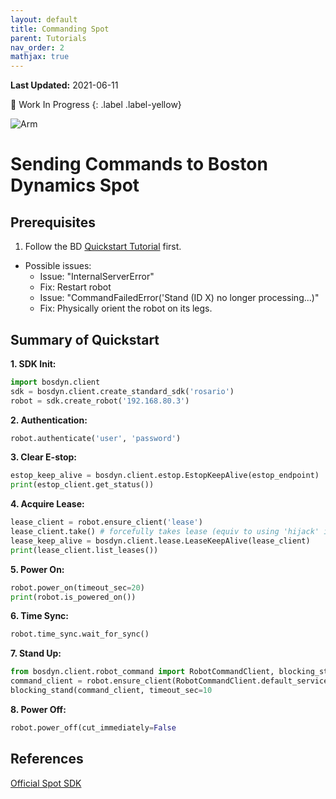 ```yaml
---
layout: default
title: Commanding Spot
parent: Tutorials
nav_order: 2
mathjax: true
---
```

**Last Updated:** 2021-06-11

🚧 Work In Progress
{: .label .label-yellow}

![Arm](https://d33wubrfki0l68.cloudfront.net/d7fde05575f5064aa5f6b57b0c9424d2e7da5b79/f9951/_images/arm-diagrams-02.png)

# Sending Commands to Boston Dynamics Spot

## Prerequisites

1. Follow the BD [Quickstart Tutorial](https://dev.bostondynamics.com/docs/python/quickstart) first.
- Possible issues:
   - Issue: "InternalServerError"
   - Fix: Restart robot
   - Issue: "CommandFailedError('Stand (ID X) no longer processing...)"
   - Fix: Physically orient the robot on its legs.

## Summary of Quickstart

**1. SDK Init:**
```python
import bosdyn.client
sdk = bosdyn.client.create_standard_sdk('rosario')
robot = sdk.create_robot('192.168.80.3')
```

**2. Authentication:**
```python
robot.authenticate('user', 'password')
```

**3. Clear E-stop:**
```python
estop_keep_alive = bosdyn.client.estop.EstopKeepAlive(estop_endpoint)
print(estop_client.get_status())
```

**4. Acquire Lease:**
```python
lease_client = robot.ensure_client('lease')
lease_client.take() # forcefully takes lease (equiv to using 'hijack' in the teleop interface)
lease_keep_alive = bosdyn.client.lease.LeaseKeepAlive(lease_client)
print(lease_client.list_leases())
```

**5. Power On:**
```python
robot.power_on(timeout_sec=20)
print(robot.is_powered_on())
```

**6. Time Sync:**
```python
robot.time_sync.wait_for_sync()
```

**7. Stand Up:**
```python
from bosdyn.client.robot_command import RobotCommandClient, blocking_stand
command_client = robot.ensure_client(RobotCommandClient.default_service_name)
blocking_stand(command_client, timeout_sec=10
```

**8. Power Off:**
```python
robot.power_off(cut_immediately=False
```

## References

[Official Spot SDK](https://dev.bostondynamics.com/)
